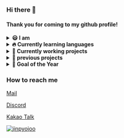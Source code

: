 ### Hi there 👋
#### Thank you for coming to my github profile!

<details markdown="1">
<summary>
<b>😃 I am</b>
</summary>

- 📗 16 years old
- 💻 Front-end Developer
- ✏️ Working on school Club "Semtle"
- 📔 Working on Youth club "Younium" with [@LeeDonggyu-07](https://github.com/LeeDonggyu-07)

</details>

<details markdown="1">
<summary>
<b>🔥 Currently learning languages</b>
</summary>

- Python
- Javascript
- C & C++
- Markup Languages (HTML, CSS)

</details>

<details markdown="1">
<summary>
<b>🧾 Currently working projects</b>
</summary>

 - sake L Archive
 - SaetByeol Gray
 - lett-Chat [acen.ga](https://acen.ga)

</details>

<details markdown="1">
<summary>
<b>📆 previous projects</b>
</summary>

 - Yak Project (with [@LeeDonggyu-07](https://github.com/LeeDonggyu-07))
 - MeetUP (KWC21 contest with [@YubinHeo](https://github.com/yubinheo), Sweet_cloud, [@LeeDonggyu-07](https://github.com/LeeDonggyu-07))
 - acenga (Acentic project)
 - AG Bot (Acentic project)
 - Acentic Website
 - Chungraon Front-end

</details>

<details markdown="1">
<summary>
<b>🏁 Goal of the Year</b>
</summary>

 - [x] 컴퓨터활용능력 1급 필기 (2021.03.16)
 - [ ] 컴퓨터활용능력 1급 실기
 - [ ] 24시간 스트리밍
 - [x] 포트폴리오 사이트 만들기 (https://jinpyojoo.github.io)
 - [ ] 홈서버 구축하기
 - [ ] 수익 창출하기


</details>


### How to reach me
[Mail](mailto:wnwlsvy0914@gmail.com)

[Discord](https://discord.gg/2fu9yXYz4J)

[Kakao Talk](https://open.kakao.com/o/sZpZFV0c)

<a href="https://github.com/jinpyojoo">![jinpyojoo](https://github-readme-stats.vercel.app/api?username=jinpyojoo&count_private=true)</a>
